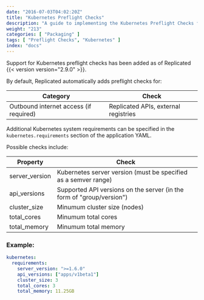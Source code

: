 ```yaml
---
date: "2016-07-03T04:02:20Z"
title: "Kubernetes Preflight Checks"
description: "A guide to implementing the Kubernetes Preflight Checks feature to analyze customer systems to determine if the environment meets the minimum requirements for installation or update."
weight: "213"
categories: [ "Packaging" ]
tags: [ "Preflight Checks", "Kubernetes" ]
index: "docs"
---
```


Support for Kubernetes preflight checks has been added as of Replicated {{< version version="2.9.0" >}}.

By default, Replicated automatically adds preflight checks for:

| **Category** | **Check** |
|--------------|-----------|
| Outbound internet access (if required) | Replicated APIs, external registries |

Additional Kubernetes system requirements can be specified in the `kubernetes.requirements` section of the application YAML.

Possible checks include:

| **Property** | **Check** |
|--------------|-----------|
| server_version | Kubernetes server version (must be specified as a semver range) |
| api_versions | Supported API versions on the server (in the form of "group/version") |
| cluster_size | Minumum cluster size (nodes) |
| total_cores | Minumum total cores |
| total_memory | Minumum total memory |

### Example:

```yaml
kubernetes:
  requirements:
    server_version: ">=1.6.0"
    api_versions: ["apps/v1beta1"]
    cluster_size: 3
    total_cores: 3
    total_memory: 11.25GB
```

